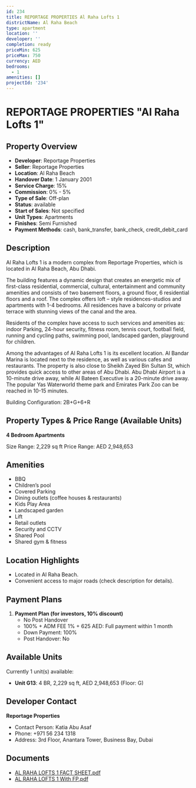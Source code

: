 ```yaml
---
id: 234
title: REPORTAGE PROPERTIES Al Raha Lofts 1
districtName: Al Raha Beach
type: apartment
location: ''
developer: ''
completion: ready
priceMin: 625
priceMax: 750
currency: AED
bedrooms:
  - 1
amenities: []
projectId: '234'
---
```


# REPORTAGE PROPERTIES "Al Raha Lofts 1"

## Property Overview
- **Developer**: Reportage Properties
- **Seller**: Reportage Properties
- **Location**: Al Raha Beach
- **Handover Date**: 1 January 2001
- **Service Charge**: 15%
- **Commission**: 0% - 5%
- **Type of Sale**: Off-plan
- **Status**: available
- **Start of Sales**: Not specified
- **Unit Types**: Apartments
- **Finishes**: Semi Furnished
- **Payment Methods**: cash, bank_transfer, bank_check, credit_debit_card

## Description
Al Raha Lofts 1 is a modern complex from Reportage Properties, which is located in Al Raha Beach, Abu Dhabi. 

The building features a dynamic design that creates an energetic mix of first-class residential, commercial, cultural, entertainment and community amenities and consists of two basement floors, a ground floor, 6 residential floors and a roof. The complex offers loft – style residences-studios and apartments with 1-4 bedrooms. All residences have a balcony or private terrace with stunning views of the canal and the area.

Residents of the complex have access to such services and amenities as: indoor Parking, 24-hour security, fitness room, tennis court, football field, running and cycling paths, swimming pool, landscaped garden, playground for children.

Among the advantages of Al Raha Lofts 1 is its excellent location. Al Bandar Marina is located next to the residence, as well as various cafes and restaurants. The property is also close to Sheikh Zayed Bin Sultan St, which provides quick access to other areas of Abu Dhabi. Abu Dhabi Airport is a 10-minute drive away, while Al Bateen Executive is a 20-minute drive away. The popular Yas Waterworld theme park and Emirates Park Zoo can be reached in 10-15 minutes.

Building Configuration: 2B+G+6+R

## Property Types & Price Range (Available Units)
**4 Bedroom Apartments**

Size Range: 2,229 sq ft
Price Range: AED 2,948,653

## Amenities
- BBQ
- Children’s pool
- Covered Parking
- Dining outlets  (coffee houses & restaurants)
- Kids Play Area
- Landscaped garden
- Lift
- Retail outlets
- Security and CCTV
- Shared Pool
- Shared gym & fitness

## Location Highlights
- Located in Al Raha Beach.
- Convenient access to major roads (check description for details).

## Payment Plans
1. **Payment Plan (for investors, 10% discount)**
   - No Post Handover
   - 100% + ADM FEE 1% + 625 AED: Full payment within 1 month
   - Down Payment: 100%
   - Post Handover: No

## Available Units
Currently 1 unit(s) available:
- **Unit G13**: 4 BR, 2,229 sq ft, AED 2,948,653 (Floor: G)

## Developer Contact
**Reportage Properties**
- Contact Person: Katia Abu Asaf
- Phone: +971 56 234 1318
- Address: 3rd Floor, Anantara Tower, Business Bay, Dubai

## Documents
- [AL RAHA LOFTS 1 FACT SHEET.pdf](https://cdn.geniemap.net/2023/06/22/uehLRV14gusN81nd2tP9PT34GDgdlWZ9uVx1Eow4.pdf)
- [AL RAHA LOFTS 1 With FP.pdf](https://cdn.geniemap.net/2023/06/22/KStBOM1X5l4a1UkLLUIKKvleKizOrMlB6HOvYdyX.pdf)
